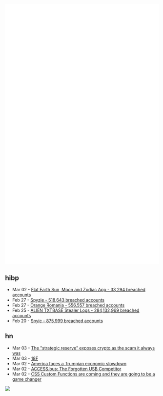 ![Metrics](https://raw.githubusercontent.com/phixion/phixion/master/metrics.svg)

## hibp

<!--
for https://github.com/phixion/phixion/blob/main/.github/workflows/feeds.yml
-->
<!--START_SECTION:haveibeenpwnd-->
- Mar 02 - [Flat Earth Sun, Moon and Zodiac App - 33,294 breached accounts](https://haveibeenpwned.com/PwnedWebsites#FlatEarthDave)
- Feb 27 - [Spyzie - 518,643 breached accounts](https://haveibeenpwned.com/PwnedWebsites#Spyzie)
- Feb 27 - [Orange Romania - 556,557 breached accounts](https://haveibeenpwned.com/PwnedWebsites#OrangeRomania)
- Feb 25 - [ALIEN TXTBASE Stealer Logs - 284,132,969 breached accounts](https://haveibeenpwned.com/PwnedWebsites#AlienStealerLogs)
- Feb 20 - [Spyic - 875,999 breached accounts](https://haveibeenpwned.com/PwnedWebsites#Spyic)
<!--END_SECTION:haveibeenpwnd-->

## hn

<!--
for https://github.com/phixion/phixion/blob/main/.github/workflows/feeds.yml
-->
<!--START_SECTION:hn-->
- Mar 03 - [The "strategic reserve" exposes crypto as the scam it always was](https://alexkolchinski.com/2025/03/03/the-strategic-reserve-exposes-crypto-as-the-scam-it-always-was/)
- Mar 03 - [18F](https://en.wikipedia.org/wiki/18F)
- Mar 02 - [America faces a Trumpian economic slowdown](https://www.economist.com/finance-and-economics/2025/03/02/america-faces-a-trumpian-economic-slowdown)
- Mar 02 - [ACCESS.bus: The Forgotten USB Competitor](https://tedium.co/2025/02/17/access-bus-i2c-usb-competitor-history/)
- Mar 02 - [CSS Custom Functions are coming and they are going to be a game changer](https://www.bram.us/2025/02/09/css-custom-functions-teaser/)
<!--END_SECTION:hn-->

<!--
for https://yhype.me
-->
![](https://hit.yhype.me/github/profile?user_id=13013670)
